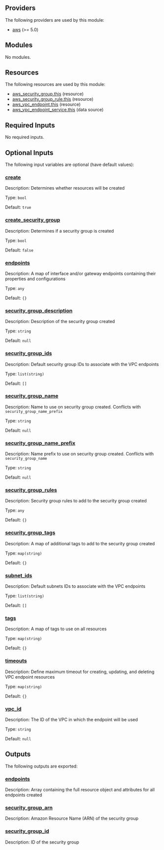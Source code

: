 ## Providers

The following providers are used by this module:

- <a name="provider_aws"></a> [aws](#provider_aws) (>= 5.0)

## Modules

No modules.

## Resources

The following resources are used by this module:

- [aws_security_group.this](https://registry.terraform.io/providers/hashicorp/aws/latest/docs/resources/security_group) (resource)
- [aws_security_group_rule.this](https://registry.terraform.io/providers/hashicorp/aws/latest/docs/resources/security_group_rule) (resource)
- [aws_vpc_endpoint.this](https://registry.terraform.io/providers/hashicorp/aws/latest/docs/resources/vpc_endpoint) (resource)
- [aws_vpc_endpoint_service.this](https://registry.terraform.io/providers/hashicorp/aws/latest/docs/data-sources/vpc_endpoint_service) (data source)

## Required Inputs

No required inputs.

## Optional Inputs

The following input variables are optional (have default values):

### <a name="input_create"></a> [create](#input_create)

Description: Determines whether resources will be created

Type: `bool`

Default: `true`

### <a name="input_create_security_group"></a> [create_security_group](#input_create_security_group)

Description: Determines if a security group is created

Type: `bool`

Default: `false`

### <a name="input_endpoints"></a> [endpoints](#input_endpoints)

Description: A map of interface and/or gateway endpoints containing their properties and configurations

Type: `any`

Default: `{}`

### <a name="input_security_group_description"></a> [security_group_description](#input_security_group_description)

Description: Description of the security group created

Type: `string`

Default: `null`

### <a name="input_security_group_ids"></a> [security_group_ids](#input_security_group_ids)

Description: Default security group IDs to associate with the VPC endpoints

Type: `list(string)`

Default: `[]`

### <a name="input_security_group_name"></a> [security_group_name](#input_security_group_name)

Description: Name to use on security group created. Conflicts with `security_group_name_prefix`

Type: `string`

Default: `null`

### <a name="input_security_group_name_prefix"></a> [security_group_name_prefix](#input_security_group_name_prefix)

Description: Name prefix to use on security group created. Conflicts with `security_group_name`

Type: `string`

Default: `null`

### <a name="input_security_group_rules"></a> [security_group_rules](#input_security_group_rules)

Description: Security group rules to add to the security group created

Type: `any`

Default: `{}`

### <a name="input_security_group_tags"></a> [security_group_tags](#input_security_group_tags)

Description: A map of additional tags to add to the security group created

Type: `map(string)`

Default: `{}`

### <a name="input_subnet_ids"></a> [subnet_ids](#input_subnet_ids)

Description: Default subnets IDs to associate with the VPC endpoints

Type: `list(string)`

Default: `[]`

### <a name="input_tags"></a> [tags](#input_tags)

Description: A map of tags to use on all resources

Type: `map(string)`

Default: `{}`

### <a name="input_timeouts"></a> [timeouts](#input_timeouts)

Description: Define maximum timeout for creating, updating, and deleting VPC endpoint resources

Type: `map(string)`

Default: `{}`

### <a name="input_vpc_id"></a> [vpc_id](#input_vpc_id)

Description: The ID of the VPC in which the endpoint will be used

Type: `string`

Default: `null`

## Outputs

The following outputs are exported:

### <a name="output_endpoints"></a> [endpoints](#output_endpoints)

Description: Array containing the full resource object and attributes for all endpoints created

### <a name="output_security_group_arn"></a> [security_group_arn](#output_security_group_arn)

Description: Amazon Resource Name (ARN) of the security group

### <a name="output_security_group_id"></a> [security_group_id](#output_security_group_id)

Description: ID of the security group
